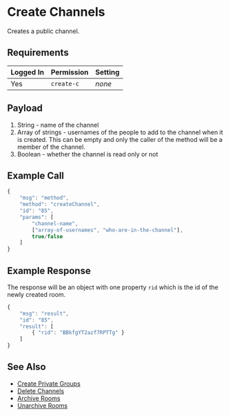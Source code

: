 # Create Channels

Creates a public channel.

## Requirements

| Logged In | Permission | Setting |
| :--- | :--- | :--- |
| Yes | `create-c` | _none_ |

## Payload

1. String - name of the channel
2. Array of strings - usernames of the people to add to the channel when it is created. This can be empty and only the caller of the method will be a member of the channel.
3. Boolean - whether the channel is read only or not

## Example Call

```javascript
{
    "msg": "method",
    "method": "createChannel",
    "id": "85",
    "params": [
        "channel-name",
        ["array-of-usernames", "who-are-in-the-channel"],
        true/false
    ]
}
```

## Example Response

The response will be an object with one property `rid` which is the id of the newly created room.

```javascript
{
    "msg": "result",
    "id": "85",
    "result": [
        { "rid": "BBkfgYT2azf7RPTTg" }
    ]
}
```

## See Also

* [Create Private Groups](create-private-groups.md)
* [Delete Channels](delete-rooms.md)
* [Archive Rooms](archive-rooms.md)
* [Unarchive Rooms](unarchive-rooms.md)

